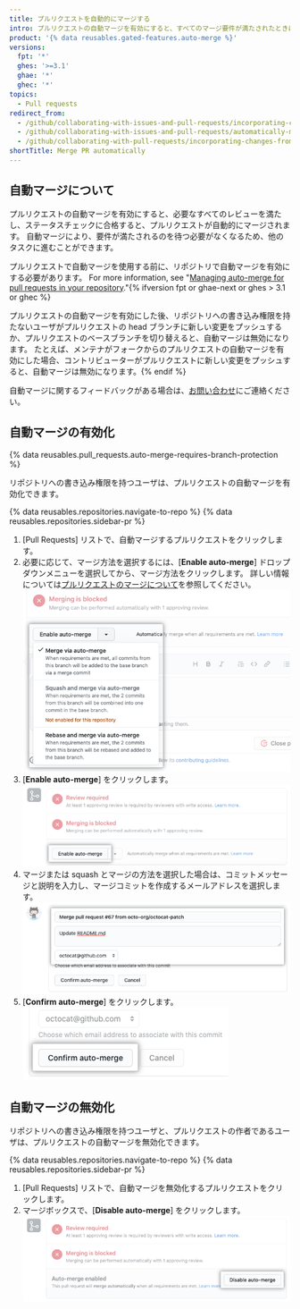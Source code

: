 ```yaml
---
title: プルリクエストを自動的にマージする
intro: プルリクエストの自動マージを有効にすると、すべてのマージ要件が満たされたときにプルリクエストが自動的にマージされるようになり、開発速度を上げることができます。
product: '{% data reusables.gated-features.auto-merge %}'
versions:
  fpt: '*'
  ghes: '>=3.1'
  ghae: '*'
  ghec: '*'
topics:
  - Pull requests
redirect_from:
  - /github/collaborating-with-issues-and-pull-requests/incorporating-changes-from-a-pull-request/automatically-merging-a-pull-request
  - /github/collaborating-with-issues-and-pull-requests/automatically-merging-a-pull-request
  - /github/collaborating-with-pull-requests/incorporating-changes-from-a-pull-request/automatically-merging-a-pull-request
shortTitle: Merge PR automatically
---
```


## 自動マージについて

プルリクエストの自動マージを有効にすると、必要なすべてのレビューを満たし、ステータスチェックに合格すると、プルリクエストが自動的にマージされます。 自動マージにより、要件が満たされるのを待つ必要がなくなるため、他のタスクに進むことができます。

プルリクエストで自動マージを使用する前に、リポジトリで自動マージを有効にする必要があります。 For more information, see "[Managing auto-merge for pull requests in your repository](/github/administering-a-repository/managing-auto-merge-for-pull-requests-in-your-repository)."{% ifversion fpt or ghae-next or ghes > 3.1 or ghec %}

プルリクエストの自動マージを有効にした後、リポジトリへの書き込み権限を持たないユーザがプルリクエストの head ブランチに新しい変更をプッシュするか、プルリクエストのベースブランチを切り替えると、自動マージは無効になります。 たとえば、メンテナがフォークからのプルリクエストの自動マージを有効にした場合、コントリビューターがプルリクエストに新しい変更をプッシュすると、自動マージは無効になります。{% endif %}

自動マージに関するフィードバックがある場合は、[お問い合わせ](https://support.github.com/contact/feedback?category=prs-and-code-review&subject=Pull%20request%20auto-merge%20feedback)にご連絡ください。

## 自動マージの有効化

{% data reusables.pull_requests.auto-merge-requires-branch-protection %}

リポジトリへの書き込み権限を持つユーザは、プルリクエストの自動マージを有効化できます。

{% data reusables.repositories.navigate-to-repo %}
{% data reusables.repositories.sidebar-pr %}
1. [Pull Requests] リストで、自動マージするプルリクエストをクリックします。
1. 必要に応じて、マージ方法を選択するには、[**Enable auto-merge**] ドロップダウンメニューを選択してから、マージ方法をクリックします。 詳しい情報については[プルリクエストのマージについて](/github/collaborating-with-issues-and-pull-requests/about-pull-request-merges)を参照してください。 ![[Enable auto-merge] ドロップダウンメニュー](/assets/images/help/pull_requests/enable-auto-merge-drop-down.png)
1. [**Enable auto-merge**] をクリックします。 ![自動マージを有効化するボタン](/assets/images/help/pull_requests/enable-auto-merge-button.png)
1. マージまたは squash とマージの方法を選択した場合は、コミットメッセージと説明を入力し、マージコミットを作成するメールアドレスを選択します。 ![コミットメッセージと説明を入力し、作者のメールをコミットするフィールド](/assets/images/help/pull_requests/pull-request-information-fields.png)
1. [**Confirm auto-merge**] をクリックします。 ![自動マージを確認するボタン](/assets/images/help/pull_requests/confirm-auto-merge-button.png)

## 自動マージの無効化

リポジトリへの書き込み権限を持つユーザと、プルリクエストの作者であるユーザは、プルリクエストの自動マージを無効化できます。

{% data reusables.repositories.navigate-to-repo %}
{% data reusables.repositories.sidebar-pr %}
1. [Pull Requests] リストで、自動マージを無効化するプルリクエストをクリックします。
1. マージボックスで、[**Disable auto-merge**] をクリックします。 ![自動マージを無効化するボタン](/assets/images/help/pull_requests/disable-auto-merge-button.png)
